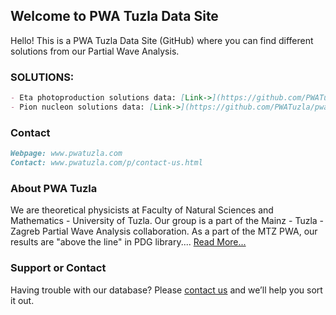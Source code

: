 ## Welcome to PWA Tuzla Data Site

Hello! This is a PWA Tuzla Data Site (GitHub) where you can find different solutions from our Partial Wave Analysis.

### SOLUTIONS:
```markdown
- Eta photoproduction solutions data: [Link->](https://github.com/PWATuzla/pwatuzla.github.io/tree/master/EtaN)
- Pion nucleon solutions data: [Link->](https://github.com/PWATuzla/pwatuzla.github.io)
```

### Contact

```markdown
Webpage: www.pwatuzla.com
Contact: www.pwatuzla.com/p/contact-us.html

```
### About PWA Tuzla
We are theoretical physicists at Faculty of Natural Sciences and Mathematics - University of Tuzla. Our group is a part of the Mainz - Tuzla - Zagreb Partial Wave Analysis collaboration. As a part of the MTZ PWA, our results are "above the line" in PDG library.... [Read More...](http://www.pwatuzla.com/p/mtz-collab.html)

### Support or Contact

Having trouble with our database? Please [contact us](mailto:rifat.omerovic@untz.ba) and we’ll help you sort it out.
